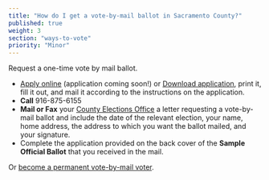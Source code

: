 ```yaml
---
title: "How do I get a vote-by-mail ballot in Sacramento County?"
published: true
weight: 3
section: "ways-to-vote"
priority: "Minor"
---
```


Request a one-time vote by mail ballot.  
- [Apply online](http://www.elections.saccounty.net/VotebyMail/Pages/VBM_Application_null.aspx) (application coming soon!) or [Download application](http://elections.cdn.sos.ca.gov/vote-by-mail/pdf/vote-by-mail-application.pdf), print it, fill it out, and mail it according to the instructions on the application.  
- **Call** 916-875-6155  
- **Mail or Fax** your [County Elections Office](#section-election-office-contact) a letter requesting a vote-by-mail ballot and include the date of the relevant election, your name, home address, the address to which you want the ballot mailed, and your signature.  
- Complete the application provided on the back cover of the **Sample Official Ballot** that you received in the mail.  

Or [become a permanent vote-by-mail voter](http://www.elections.saccounty.net/VotebyMail/Pages/SAC_VRE_DF_Perm_Absentee_Voter.aspx).  

